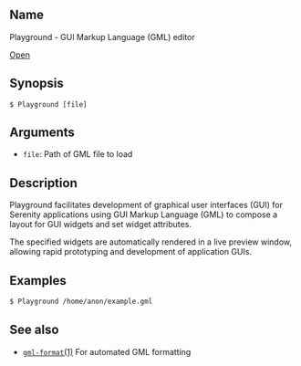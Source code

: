## Name

Playground - GUI Markup Language (GML) editor

[Open](file:///bin/Playground)

## Synopsis

```**sh
$ Playground [file]
```

## Arguments

* `file`: Path of GML file to load

## Description

Playground facilitates development of graphical user interfaces (GUI)
for Serenity applications using GUI Markup Language (GML) to compose
a layout for GUI widgets and set widget attributes.

The specified widgets are automatically rendered in a live preview
window, allowing rapid prototyping and development of application GUIs.

## Examples

```sh
$ Playground /home/anon/example.gml
```

## See also

* [`gml-format`(1)](help://man/1/gml-format) For automated GML formatting
